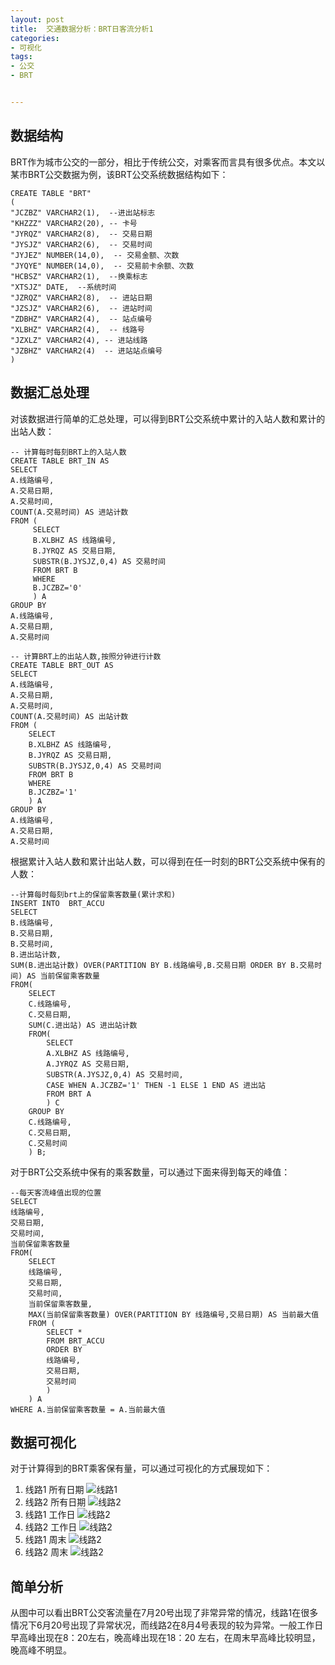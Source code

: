 ```yaml
---
layout: post
title:  交通数据分析：BRT日客流分析1
categories:
- 可视化
tags:
- 公交
- BRT


---
```


## 数据结构
BRT作为城市公交的一部分，相比于传统公交，对乘客而言具有很多优点。本文以某市BRT公交数据为例，该BRT公交系统数据结构如下：

	CREATE TABLE "BRT"
	(    
	"JCZBZ" VARCHAR2(1),  --进出站标志
    "KHZZZ" VARCHAR2(20), -- 卡号
    "JYRQZ" VARCHAR2(8),  -- 交易日期
    "JYSJZ" VARCHAR2(6),  -- 交易时间
    "JYJEZ" NUMBER(14,0),  -- 交易金额、次数
    "JYQYE" NUMBER(14,0),  -- 交易前卡余额、次数
    "HCBSZ" VARCHAR2(1),  --换乘标志
    "XTSJZ" DATE,  --系统时间
    "JZRQZ" VARCHAR2(8),  -- 进站日期
    "JZSJZ" VARCHAR2(6),  -- 进站时间
    "ZDBHZ" VARCHAR2(4),  -- 站点编号
    "XLBHZ" VARCHAR2(4),  -- 线路号
    "JZXLZ" VARCHAR2(4), -- 进站线路
    "JZBHZ" VARCHAR2(4)  -- 进站站点编号
	)
	
## 数据汇总处理

对该数据进行简单的汇总处理，可以得到BRT公交系统中累计的入站人数和累计的出站人数：

	-- 计算每时每刻BRT上的入站人数
	CREATE TABLE BRT_IN AS 
	SELECT 
	A.线路编号,
	A.交易日期, 
	A.交易时间,
	COUNT(A.交易时间) AS 进站计数 
	FROM (
	     SELECT 
	     B.XLBHZ AS 线路编号, 
	     B.JYRQZ AS 交易日期, 
	     SUBSTR(B.JYSJZ,0,4) AS 交易时间 
	     FROM BRT B 
	     WHERE 
	     B.JCZBZ='0'
	     ) A
	GROUP BY 
	A.线路编号,
	A.交易日期,
	A.交易时间
	
	-- 计算BRT上的出站人数,按照分钟进行计数
	CREATE TABLE BRT_OUT AS 
	SELECT 
	A.线路编号,
	A.交易日期, 
	A.交易时间,
	COUNT(A.交易时间) AS 出站计数 
	FROM (
		SELECT 
		B.XLBHZ AS 线路编号, 
		B.JYRQZ AS 交易日期, 
		SUBSTR(B.JYSJZ,0,4) AS 交易时间 
		FROM BRT B 
		WHERE 
		B.JCZBZ='1'
		) A
	GROUP BY 
	A.线路编号,
	A.交易日期,
	A.交易时间
	
根据累计入站人数和累计出站人数，可以得到在任一时刻的BRT公交系统中保有的人数：
	
	--计算每时每刻brt上的保留乘客数量(累计求和)
	INSERT INTO  BRT_ACCU 
	SELECT 
	B.线路编号,
	B.交易日期,
	B.交易时间,
	B.进出站计数,
	SUM(B.进出站计数) OVER(PARTITION BY B.线路编号,B.交易日期 ORDER BY B.交易时间) AS 当前保留乘客数量
	FROM(
		SELECT 
		C.线路编号,
		C.交易日期,
		SUM(C.进出站) AS 进出站计数 
		FROM(
			SELECT 
			A.XLBHZ AS 线路编号,
			A.JYRQZ AS 交易日期,
			SUBSTR(A.JYSJZ,0,4) AS 交易时间,
			CASE WHEN A.JCZBZ='1' THEN -1 ELSE 1 END AS 进出站
			FROM BRT A 
			) C
		GROUP BY 
		C.线路编号,
		C.交易日期,
		C.交易时间 
		) B;
		
对于BRT公交系统中保有的乘客数量，可以通过下面来得到每天的峰值：
	
	--每天客流峰值出现的位置
	SELECT 
	线路编号,
	交易日期,
	交易时间,
	当前保留乘客数量
	FROM(
		SELECT 
		线路编号,
		交易日期,
		交易时间,
		当前保留乘客数量,
		MAX(当前保留乘客数量) OVER(PARTITION BY 线路编号,交易日期) AS 当前最大值
		FROM (
			SELECT * 
			FROM BRT_ACCU 
			ORDER BY 
			线路编号,
			交易日期,
			交易时间
			)
		) A
	WHERE A.当前保留乘客数量 = A.当前最大值


## 数据可视化

对于计算得到的BRT乘客保有量，可以通过可视化的方式展现如下：

1. 线路1 所有日期
![线路1](/media/img/bus/brt1.png "BRT 线路1每日客流")
2. 线路2 所有日期
![线路2](/media/img/bus/brt2.png "BRT 线路2每日客流")
3. 线路1 工作日
![线路2](/media/img/bus/brt1_workday.png "BRT 线路1工作日客流")
4. 线路2 工作日
![线路2](/media/img/bus/brt2_workday.png "BRT 线路2工作日客流")
5. 线路1 周末
![线路2](/media/img/bus/brt1_workend.png "BRT 线路1周末客流")
6. 线路2 周末
![线路2](/media/img/bus/brt2_workend.png "BRT 线路2周末客流")

## 简单分析
从图中可以看出BRT公交客流量在7月20号出现了非常异常的情况，线路1在很多情况下6月20号出现了异常状况，而线路2在8月4号表现的较为异常。一般工作日早高峰出现在8：20左右，晚高峰出现在18：20 左右，在周末早高峰比较明显，晚高峰不明显。